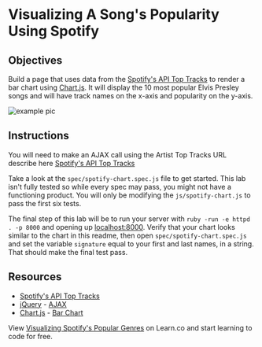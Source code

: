 # Visualizing A Song's Popularity Using Spotify

## Objectives

Build a page that uses data from the [Spotify's API Top Tracks](https://developer.spotify.com/web-api/get-artists-top-tracks/) to render a bar chart using [Chart.js](http://chartkick.com/). It will display the 10 most popular Elvis Presley songs and will have track names on the x-axis and popularity on the y-axis.

![example pic](https://github.com/learn-co-curriculum/js-apis-lab/img/example.png "Pic of Example")

## Instructions

You will need to make an AJAX call using the Artist Top Tracks URL describe here [Spotify's API Top Tracks](https://developer.spotify.com/web-api/get-artists-top-tracks/)

Take a look at the `spec/spotify-chart.spec.js` file to get started. This lab isn't fully tested so while every spec may pass, you might not have a functioning product. You will only be modifying the `js/spotify-chart.js` to pass the first six tests.

The final step of this lab will be to run your server with `ruby -run -e httpd . -p 8000` and opening up [localhost:8000](http://localhost:8000/). Verify that your chart looks similar to the chart in this readme, then open `spec/spotify-chart.spec.js` and set the variable `signature` equal to your first and last names, in a string. That should make the final test pass.

## Resources

* [Spotify's API Top Tracks](https://developer.spotify.com/web-api/get-artists-top-tracks/)
* [jQuery](http://api.jquery.com/) - [AJAX](http://api.jquery.com/jquery.ajax/)
* [Chart.js](http://www.chartjs.org/docs/#getting-started) - [Bar Chart](http://www.chartjs.org/docs/#bar-chart-example-usage)

<p data-visibility='hidden'>View <a href='https://learn.co/lessons/js-spotify-api-ajax' title='Visualizing Spotify's Popular Genres'>Visualizing Spotify's Popular Genres</a> on Learn.co and start learning to code for free.</p>
